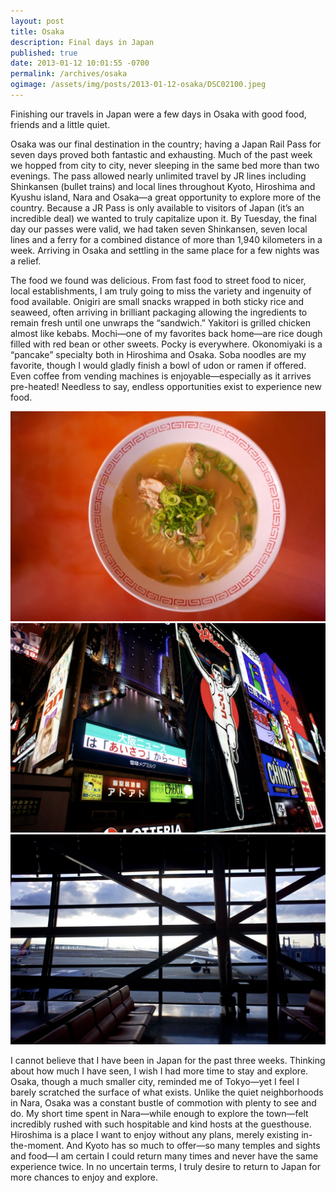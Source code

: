 ```yaml
---
layout: post
title: Osaka
description: Final days in Japan
published: true
date: 2013-01-12 10:01:55 -0700
permalink: /archives/osaka
ogimage: /assets/img/posts/2013-01-12-osaka/DSC02100.jpeg
---
```

Finishing our travels in Japan were a few days in Osaka with good food, friends and a little quiet.

Osaka was our final destination in the country; having a Japan Rail Pass for seven days proved both fantastic and exhausting. Much of the past week we hopped from city to city, never sleeping in the same bed more than two evenings. The pass allowed nearly unlimited travel by JR lines including Shinkansen (bullet trains) and local lines throughout Kyoto, Hiroshima and Kyushu island, Nara and Osaka—a great opportunity to explore more of the country. Because a JR Pass is only available to visitors of Japan (it’s an incredible deal) we wanted to truly capitalize upon it. By Tuesday, the final day our passes were valid, we had taken seven Shinkansen, seven local lines and a ferry for a combined distance of more than 1,940 kilometers in a week. Arriving in Osaka and settling in the same place for a few nights was a relief.

The food we found was delicious. From fast food to street food to nicer, local establishments, I am truly going to miss the variety and ingenuity of food available. Onigiri are small snacks wrapped in both sticky rice and seaweed, often arriving in brilliant packaging allowing the ingredients to remain fresh until one unwraps the “sandwich.” Yakitori is grilled chicken almost like kebabs. Mochi—one of my favorites back home—are rice dough filled with red bean or other sweets. Pocky is everywhere. Okonomiyaki is a “pancake” specialty both in Hiroshima and Osaka. Soba noodles are my favorite, though I would gladly finish a bowl of udon or ramen if offered. Even coffee from vending machines is enjoyable—especially as it arrives pre-heated! Needless to say, endless opportunities exist to experience new food.

![Ramen from a street stall in Osaka][1]
![Osaka downtown lights][2]
![Osaka skyline from KIX (Kansai International Airport) awaiting departure][3]

I cannot believe that I have been in Japan for the past three weeks. Thinking about how much I have seen, I wish I had more time to stay and explore. Osaka, though a much smaller city, reminded me of Tokyo—yet I feel I barely scratched the surface of what exists. Unlike the quiet neighborhoods in Nara, Osaka was a constant bustle of commotion with plenty to see and do. My short time spent in Nara—while enough to explore the town—felt incredibly rushed with such hospitable and kind hosts at the guesthouse. Hiroshima is a place I want to enjoy without any plans, merely existing in-the-moment. And Kyoto has so much to offer—so many temples and sights and food—I am certain I could return many times and never have the same experience twice. In no uncertain terms, I truly desire to return to Japan for more chances to enjoy and explore.

[1]: /assets/img/posts/2013-01-12-osaka/DSC02100.jpeg
[2]: /assets/img/posts/2013-01-12-osaka/DSC02104.jpeg
[3]: /assets/img/posts/2013-01-12-osaka/DSC02120.jpeg
